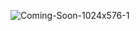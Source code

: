 ![Coming-Soon-1024x576-1](https://user-images.githubusercontent.com/58959408/153136988-777aedb1-5f92-4643-8190-1c90ed0b9086.jpg)
